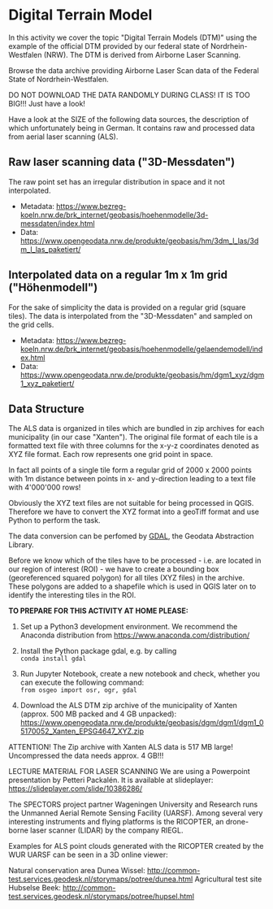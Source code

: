 # Digital Terrain Model

In this activity we cover the topic "Digital Terrain Models (DTM)" using the example of the official DTM provided by our federal state of Nordrhein-Westfalen (NRW). The DTM is derived from Airborne Laser Scanning.

Browse the data archive providing Airborne Laser Scan data of the Federal State of Nordrhein-Westfalen.

DO NOT DOWNLOAD THE DATA RANDOMLY DURING CLASS! IT IS TOO BIG!!! Just have a look!

Have a look at the SIZE of the following data sources, the description of which unfortunately being in German. It contains raw and processed data from aerial laser scanning (ALS).

## Raw laser scanning data ("3D-Messdaten") ##

The raw point set has an irregular distribution in space and it not interpolated.

* Metadata: https://www.bezreg-koeln.nrw.de/brk_internet/geobasis/hoehenmodelle/3d-messdaten/index.html
* Data: https://www.opengeodata.nrw.de/produkte/geobasis/hm/3dm_l_las/3dm_l_las_paketiert/


## Interpolated data on a regular 1m x 1m grid ("Höhenmodell") ##

For the sake of simplicity the data is provided on a regular grid (square tiles). The data is interpolated from the "3D-Messdaten" and sampled on the grid cells.

* Metadata: https://www.bezreg-koeln.nrw.de/brk_internet/geobasis/hoehenmodelle/gelaendemodell/index.html
* Data: https://www.opengeodata.nrw.de/produkte/geobasis/hm/dgm1_xyz/dgm1_xyz_paketiert/

## Data Structure ##

The ALS data is organized in tiles which are bundled in zip archives for each municipality (in our case "Xanten"). The original file format of each tile is a formatted text file with three columns for the x-y-z coordinates denoted as XYZ file format. Each row represents one grid point in space.

In fact all points of a single tile form a regular grid of 2000 x 2000 points with 1m distance between points in x- and y-direction leading to a text file with 4'000'000 rows!

Obviously the XYZ text files are not suitable for being processed in QGIS. Therefore we have to convert the XYZ format into a geoTiff format and use Python to perform the task.

The data conversion can be perfomed by [GDAL](https://gdal.org/), the Geodata Abstraction Library. 

Before we know which of the tiles have to be processed - i.e. are located in our region of interest (ROI) - we have to create a bounding box (georeferenced squared polygon) for all tiles (XYZ files) in the archive. These polygons are added to a shapefile which is used in QGIS later on to identify the interesting tiles in the ROI.

**TO PREPARE FOR THIS ACTIVITY AT HOME PLEASE:**

1) Set up a Python3 development environment. We recommend the Anaconda distribution from https://www.anaconda.com/distribution/

2) Install the Python package gdal, e.g. by calling <br>`conda install gdal` 

3) Run Jupyter Notebook, create a new notebook and check, whether you can execute the following command: <br>`from osgeo import osr, ogr, gdal`

4) Download the ALS DTM zip archive of the municipality of Xanten (approx. 500 MB packed and 4 GB unpacked): 
https://www.opengeodata.nrw.de/produkte/geobasis/dgm/dgm1/dgm1_05170052_Xanten_EPSG4647_XYZ.zip

ATTENTION! The Zip archive with Xanten ALS data is 517 MB large! Uncompressed the data needs approx. 4 GB!!!

LECTURE MATERIAL FOR LASER SCANNING
We are using a Powerpoint presentation by Petteri Packalén. It is available at slideplayer: https://slideplayer.com/slide/10386286/ 

The SPECTORS project partner Wageningen University and Research runs the Unmanned Aerial Remote Sensing Facility (UARSF). Among several very interesting instruments and flying platforms is the RICOPTER, an drone-borne laser scanner (LIDAR) by the company RIEGL.

Examples for ALS point clouds generated with the RICOPTER created by the WUR UARSF can be seen in a 3D online viewer:

Natural conservation area Dunea Wissel: http://common-test.services.geodesk.nl/storymaps/potree/dunea.html
Agricultural test site Hubselse Beek: http://common-test.services.geodesk.nl/storymaps/potree/hupsel.html
